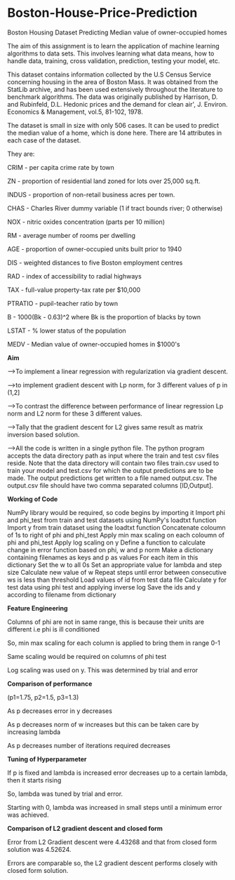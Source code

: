# Boston-House-Price-Prediction

Boston Housing Dataset
Predicting Median value of owner-occupied homes

The aim of this assignment is to learn the application of machine learning algorithms to data sets. This involves learning what data means, how to handle data, training, cross validation, prediction, testing your model, etc.

This dataset contains information collected by the U.S Census Service concerning housing in the area of Boston Mass. It was obtained from the StatLib archive, and has been used extensively throughout the literature to benchmark algorithms. The data was originally published by Harrison, D. and Rubinfeld, D.L. Hedonic prices and the demand for clean air', J. Environ. Economics & Management, vol.5, 81-102, 1978.

The dataset is small in size with only 506 cases. It can be used to predict the median value of a home, which is done here. There are 14 attributes in each case of the dataset. 

They are:

CRIM - per capita crime rate by town

ZN - proportion of residential land zoned for lots over 25,000 sq.ft.

INDUS - proportion of non-retail business acres per town.

CHAS - Charles River dummy variable (1 if tract bounds river; 0 otherwise)

NOX - nitric oxides concentration (parts per 10 million)

RM - average number of rooms per dwelling

AGE - proportion of owner-occupied units built prior to 1940

DIS - weighted distances to five Boston employment centres

RAD - index of accessibility to radial highways

TAX - full-value property-tax rate per $10,000

PTRATIO - pupil-teacher ratio by town

B - 1000(Bk - 0.63)^2 where Bk is the proportion of blacks by town

LSTAT - % lower status of the population

MEDV - Median value of owner-occupied homes in $1000's

**Aim**

-->To implement a linear regression with regularization via gradient descent.

-->to implement gradient descent with Lp norm, for 3 different values of p in (1,2]

-->To contrast the difference between performance of linear regression Lp norm and L2 norm for these 3 different values.

-->Tally that the gradient descent for L2 gives same result as matrix inversion based solution.

-->All the code is written in a single python file. The python program accepts the data directory path as input where the train and test csv files reside. Note that the data directory will contain two files train.csv used to train your model and test.csv for which the output predictions are to be made. The output predictions get written to a file named output.csv. The output.csv file should have two comma separated columns [ID,Output].

**Working of Code**

NumPy library would be required, so code begins by importing it
Import phi and phi_test from train and test datasets using NumPy's loadtxt function
Import y from train dataset using the loadtxt function
Concatenate coloumn of 1s to right of phi and phi_test
Apply min max scaling on each coloumn of phi and phi_test
Apply log scaling on y
Define a function to calculate change in error function based on phi, w and p norm
Make a dictionary containing filenames as keys and p as values
For each item in this dictionary
Set the w to all 0s
Set an appropriate value for lambda and step size
Calculate new value of w
Repeat steps until error between consecutive ws is less than threshold
Load values of id from test data file
Calculate y for test data using phi test and applying inverse log
Save the ids and y according to filename from dictionary
 
**Feature Engineering**

Columns of phi are not in same range, this is because their units are different i.e phi is ill conditioned

So, min max scaling for each column is applied to bring them in range 0-1

Same scaling would be required on columns of phi test

Log scaling was used on y. This was determined by trial and error


**Comparison of performance**

(p1=1.75, p2=1.5, p3=1.3)

As p decreases error in y decreases

As p decreases norm of w increases but this can be taken care by increasing lambda

As p decreases number of iterations required decreases

**Tuning of Hyperparameter**

If p is fixed and lambda is increased error decreases up to a certain lambda, then it starts rising

So, lambda was tuned by trial and error.

Starting with 0, lambda was increased in small steps until a minimum error was achieved.


**Comparison of L2 gradient descent and closed form**

Error from L2 Gradient descent were 4.43268 and that from closed form solution was 4.52624.

Errors are comparable so, the L2 gradient descent performs closely with closed form solution.
